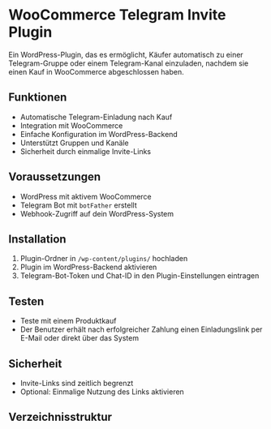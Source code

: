 # WooCommerce Telegram Invite Plugin

Ein WordPress-Plugin, das es ermöglicht, Käufer automatisch zu einer Telegram-Gruppe oder einem Telegram-Kanal einzuladen, nachdem sie einen Kauf in WooCommerce abgeschlossen haben.

## Funktionen

- Automatische Telegram-Einladung nach Kauf
- Integration mit WooCommerce
- Einfache Konfiguration im WordPress-Backend
- Unterstützt Gruppen und Kanäle
- Sicherheit durch einmalige Invite-Links

## Voraussetzungen

- WordPress mit aktivem WooCommerce
- Telegram Bot mit `botFather` erstellt
- Webhook-Zugriff auf dein WordPress-System

## Installation

1. Plugin-Ordner in `/wp-content/plugins/` hochladen
2. Plugin im WordPress-Backend aktivieren
3. Telegram-Bot-Token und Chat-ID in den Plugin-Einstellungen eintragen

## Testen

- Teste mit einem Produktkauf
- Der Benutzer erhält nach erfolgreicher Zahlung einen Einladungslink per E-Mail oder direkt über das System

## Sicherheit

- Invite-Links sind zeitlich begrenzt
- Optional: Einmalige Nutzung des Links aktivieren

## Verzeichnisstruktur

